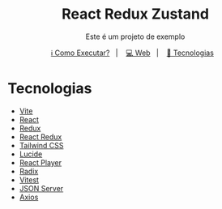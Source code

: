 <h1 align="center">
  React Redux Zustand
</h1>

<p align="center">
 Este é um projeto de exemplo
</p>

<p align="center">
  <a href="#como-executar">ℹ️ Como Executar?</a>&nbsp;&nbsp;&nbsp;|&nbsp;&nbsp;&nbsp;
  <a href="#web">💻 Web</a>&nbsp;&nbsp;&nbsp;|&nbsp;&nbsp;&nbsp;
  <a href="#tecnologias">🚀 Tecnologias</a>&nbsp;&nbsp;&nbsp;
</p>

# Tecnologias

- [Vite](https://vitejs.dev/)
- [React](https://react.dev/)
- [Redux](https://redux.js.org/)
- [React Redux](https://react-redux.js.org/)
- [Tailwind CSS](https://tailwindcss.com/)
- [Lucide](https://lucide.dev/guide/packages/lucide-react/)
- [React Player](https://github.com/CookPete/react-player)
- [Radix](https://www.radix-ui.com/)
- [Vitest](https://vitest.dev/)
- [JSON Server](https://github.com/typicode/json-server)
- [Axios](https://axios-http.com/)
